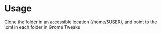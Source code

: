 # Usage
Clone the folder in an accessible location (/home/$USER), and point to the .xml in each folder in Gnome Tweaks

